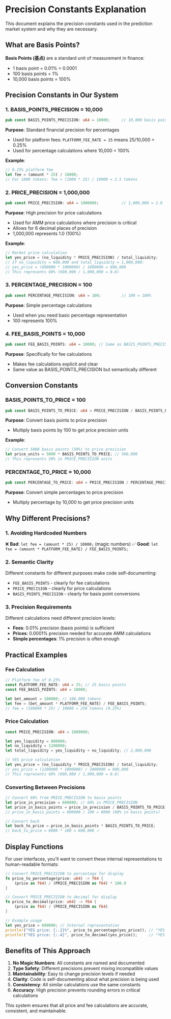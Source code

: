 # Precision Constants Explanation

This document explains the precision constants used in the prediction market system and why they are necessary.

## What are Basis Points?

**Basis Points (基点)** are a standard unit of measurement in finance:
- 1 basis point = 0.01% = 0.0001
- 100 basis points = 1%
- 10,000 basis points = 100%

## Precision Constants in Our System

### 1. BASIS_POINTS_PRECISION = 10,000
```rust
pub const BASIS_POINTS_PRECISION: u64 = 10000;     // 10,000 basis points = 100%
```

**Purpose**: Standard financial precision for percentages
- Used for platform fees: `PLATFORM_FEE_RATE = 25` means 25/10,000 = 0.25%
- Used for percentage calculations where 10,000 = 100%

**Example**:
```rust
// 0.25% platform fee
let fee = (amount * 25) / 10000;
// For 1000 tokens: fee = (1000 * 25) / 10000 = 2.5 tokens
```

### 2. PRICE_PRECISION = 1,000,000
```rust
pub const PRICE_PRECISION: u64 = 1000000;          // 1,000,000 = 1.0
```

**Purpose**: High precision for price calculations
- Used for AMM price calculations where precision is critical
- Allows for 6 decimal places of precision
- 1,000,000 represents 1.0 (100%)

**Example**:
```rust
// Market price calculation
let yes_price = (no_liquidity * PRICE_PRECISION) / total_liquidity;
// If no_liquidity = 600,000 and total_liquidity = 1,000,000:
// yes_price = (600000 * 1000000) / 1000000 = 600,000
// This represents 60% (600,000 / 1,000,000 = 0.6)
```

### 3. PERCENTAGE_PRECISION = 100
```rust
pub const PERCENTAGE_PRECISION: u64 = 100;         // 100 = 100%
```

**Purpose**: Simple percentage calculations
- Used when you need basic percentage representation
- 100 represents 100%

### 4. FEE_BASIS_POINTS = 10,000
```rust
pub const FEE_BASIS_POINTS: u64 = 10000; // Same as BASIS_POINTS_PRECISION
```

**Purpose**: Specifically for fee calculations
- Makes fee calculations explicit and clear
- Same value as BASIS_POINTS_PRECISION but semantically different

## Conversion Constants

### BASIS_POINTS_TO_PRICE = 100
```rust
pub const BASIS_POINTS_TO_PRICE: u64 = PRICE_PRECISION / BASIS_POINTS_PRECISION; // 100
```

**Purpose**: Convert basis points to price precision
- Multiply basis points by 100 to get price precision units

**Example**:
```rust
// Convert 5000 basis points (50%) to price precision
let price_units = 5000 * BASIS_POINTS_TO_PRICE; // 500,000
// This represents 50% in PRICE_PRECISION units
```

### PERCENTAGE_TO_PRICE = 10,000
```rust
pub const PERCENTAGE_TO_PRICE: u64 = PRICE_PRECISION / PERCENTAGE_PRECISION; // 10,000
```

**Purpose**: Convert simple percentages to price precision
- Multiply percentage by 10,000 to get price precision units

## Why Different Precisions?

### 1. **Avoiding Hardcoded Numbers**
❌ **Bad**: `let fee = (amount * 25) / 10000;` (magic numbers)
✅ **Good**: `let fee = (amount * PLATFORM_FEE_RATE) / FEE_BASIS_POINTS;`

### 2. **Semantic Clarity**
Different constants for different purposes make code self-documenting:
- `FEE_BASIS_POINTS` - clearly for fee calculations
- `PRICE_PRECISION` - clearly for price calculations
- `BASIS_POINTS_PRECISION` - clearly for basis point conversions

### 3. **Precision Requirements**
Different calculations need different precision levels:
- **Fees**: 0.01% precision (basis points) is sufficient
- **Prices**: 0.0001% precision needed for accurate AMM calculations
- **Simple percentages**: 1% precision is often enough

## Practical Examples

### Fee Calculation
```rust
// Platform fee of 0.25%
const PLATFORM_FEE_RATE: u64 = 25; // 25 basis points
const FEE_BASIS_POINTS: u64 = 10000;

let bet_amount = 100000; // 100,000 tokens
let fee = (bet_amount * PLATFORM_FEE_RATE) / FEE_BASIS_POINTS;
// fee = (100000 * 25) / 10000 = 250 tokens (0.25%)
```

### Price Calculation
```rust
const PRICE_PRECISION: u64 = 1000000;

let yes_liquidity = 800000;
let no_liquidity = 1200000;
let total_liquidity = yes_liquidity + no_liquidity; // 2,000,000

// YES price calculation
let yes_price = (no_liquidity * PRICE_PRECISION) / total_liquidity;
// yes_price = (1200000 * 1000000) / 2000000 = 600,000
// This represents 60% (600,000 / 1,000,000 = 0.6)
```

### Converting Between Precisions
```rust
// Convert 60% from PRICE_PRECISION to basis points
let price_in_precision = 600000; // 60% in PRICE_PRECISION
let price_in_basis_points = price_in_precision / BASIS_POINTS_TO_PRICE;
// price_in_basis_points = 600000 / 100 = 6000 (60% in basis points)

// Convert back
let back_to_price = price_in_basis_points * BASIS_POINTS_TO_PRICE;
// back_to_price = 6000 * 100 = 600,000 ✓
```

## Display Functions

For user interfaces, you'll want to convert these internal representations to human-readable formats:

```rust
// Convert PRICE_PRECISION to percentage for display
fn price_to_percentage(price: u64) -> f64 {
    (price as f64) / (PRICE_PRECISION as f64) * 100.0
}

// Convert PRICE_PRECISION to decimal for display  
fn price_to_decimal(price: u64) -> f64 {
    (price as f64) / (PRICE_PRECISION as f64)
}

// Example usage
let yes_price = 600000; // Internal representation
println!("YES price: {:.2}%", price_to_percentage(yes_price)); // "YES price: 60.00%"
println!("YES price: {:.4}", price_to_decimal(yes_price));     // "YES price: 0.6000"
```

## Benefits of This Approach

1. **No Magic Numbers**: All constants are named and documented
2. **Type Safety**: Different precisions prevent mixing incompatible values
3. **Maintainability**: Easy to change precision levels if needed
4. **Clarity**: Code is self-documenting about what precision is being used
5. **Consistency**: All similar calculations use the same constants
6. **Accuracy**: High precision prevents rounding errors in critical calculations

This system ensures that all price and fee calculations are accurate, consistent, and maintainable. 